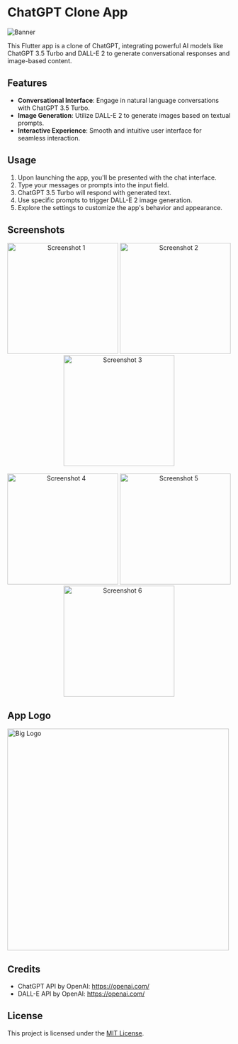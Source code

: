 # ChatGPT Clone App

![Banner](https://openai.com/social/facebook.png)

This Flutter app is a clone of ChatGPT, integrating powerful AI models like ChatGPT 3.5 Turbo and DALL-E 2 to generate conversational responses and image-based content.

## Features

- **Conversational Interface**: Engage in natural language conversations with ChatGPT 3.5 Turbo.
- **Image Generation**: Utilize DALL-E 2 to generate images based on textual prompts.
- **Interactive Experience**: Smooth and intuitive user interface for seamless interaction.

## Usage

1. Upon launching the app, you'll be presented with the chat interface.
2. Type your messages or prompts into the input field.
3. ChatGPT 3.5 Turbo will respond with generated text.
4. Use specific prompts to trigger DALL-E 2 image generation.
5. Explore the settings to customize the app's behavior and appearance.

## Screenshots

<div align="center">
    <img src="https://github.com/KavyaMistry369/chatgpt_clone/assets/130814792/c366723f-b337-44d1-bc88-4f2e0c3e510f" alt="Screenshot 1" width="250"/>
    <img src="https://github.com/KavyaMistry369/chatgpt_clone/assets/130814792/5740dffc-294f-4c96-a593-aa5814076bed" alt="Screenshot 2" width="250"/>
    <img src="https://github.com/KavyaMistry369/chatgpt_clone/assets/130814792/6ff8de51-d46a-4f54-b940-e44a93f67172" alt="Screenshot 3" width="250"/>
</div>
<br/>
<div align="center">
    <img src="https://github.com/KavyaMistry369/chatgpt_clone/assets/130814792/525af0cb-a681-4dfc-8a7d-1e0f98c42cb9" alt="Screenshot 4" width="250"/>
    <img src="https://github.com/KavyaMistry369/chatgpt_clone/assets/130814792/ace06cd2-f7bb-4727-8679-c3af82bd4771" alt="Screenshot 5" width="250"/>
    <img src="https://github.com/KavyaMistry369/chatgpt_clone/assets/130814792/0c15425a-75cd-46d1-9e06-c23c62e5df44" alt="Screenshot 6" width="250"/>
</div>

## App Logo

<img src="https://github.com/KavyaMistry369/chatgpt_clone/assets/130814792/36f05afa-a906-478a-99ec-cb9308b700c7" alt="Big Logo" width="500">

## Credits

- ChatGPT API by OpenAI: https://openai.com/
- DALL-E API by OpenAI: https://openai.com/

## License

This project is licensed under the [MIT License](LICENSE).

